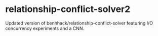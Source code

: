 # relationship-conflict-solver2
Updated version of benhhack/relationship-conflict-solver featuring I/O concurrency experiments and a CNN.
